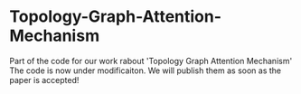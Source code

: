 # Topology-Graph-Attention-Mechanism
Part of the code for our work rabout 'Topology Graph Attention Mechanism'
The code is now under modificaiton. We will publish them as soon as the paper is accepted!
